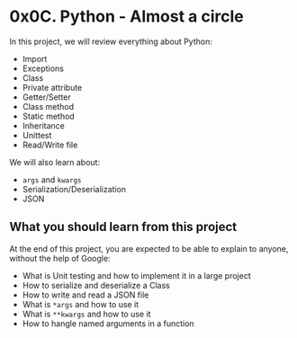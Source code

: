 # 0x0C. Python - Almost a circle

In this project, we will review everything about Python:
* Import
* Exceptions
* Class
* Private attribute
* Getter/Setter
* Class method
* Static method
* Inheritance
* Unittest
* Read/Write file

We will also learn about:
* `args` and `kwargs`
* Serialization/Deserialization
* JSON

## What you should learn from this project
At the end of this project, you are expected to be able to explain to anyone, without the help of Google:
* What is Unit testing and how to implement it in a large project
* How to serialize and deserialize a Class
* How to write and read a JSON file
* What is `*args` and how to use it
* What is `**kwargs` and how to use it
* How to hangle named arguments in a function
